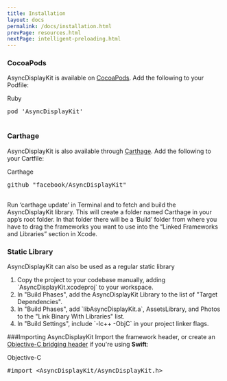 ```yaml
---
title: Installation
layout: docs
permalink: /docs/installation.html
prevPage: resources.html
nextPage: intelligent-preloading.html
---
```


### CocoaPods

AsyncDisplayKit is available on <a href="http://cocoapods.org">CocoaPods</a>.  Add the following to your Podfile:

<div class = "highlight-group">
<span class="language-toggle"><a data-lang="ruby" class = "active">Ruby</a></span>

<div class = "code">
	<pre lang="ruby" class="ruby">
pod 'AsyncDisplayKit'
	</pre>
</div>
</div>


### Carthage

AsyncDisplayKit is also available through <a href="https://github.com/Carthage/Carthage">Carthage</a>. Add the following to your Cartfile:

<div class = "highlight-group">
<span class="language-toggle"><a data-lang="carthage" class = "active">Carthage</a></span>
<div class = "code">
	<pre lang="carthage" class="carthage">
github "facebook/AsyncDisplayKit"
	</pre>
</div>
</div>

Run ‘carthage update’ in Terminal and to fetch and build the AsyncDisplayKit library. This will create a folder named Carthage in your app’s root folder. In that folder there will be a ‘Build’ folder from where you have to drag the frameworks you want to use into the “Linked Frameworks and Libraries” section in Xcode.

### Static Library

AsyncDisplayKit can also be used as a regular static library
<ol>
<li>Copy the project to your codebase manually, adding `AsyncDisplayKit.xcodeproj` to your workspace.</li>
<li>In "Build Phases", add the AsyncDisplayKit Library to the list of "Target Dependencies".</li>
<li>In "Build Phases", add `libAsyncDisplayKit.a`, AssetsLibrary, and Photos to the "Link Binary With Libraries" list.</li>
<li>In "Build Settings", include `-lc++ -ObjC` in your project linker flags.</li>
</ol>

###Importing AsyncDisplayKit
Import the framework header, or create an <a href="https://developer.apple.com/library/ios/documentation/swift/conceptual/buildingcocoaapps/MixandMatch.html">Objective-C bridging header</a> if you're using **Swift**:

<div class = "highlight-group">
<span class="language-toggle"><a data-lang="objective-c" class = "active objcButton">Objective-C</a></span>
<div class = "code">
	<pre lang="objc" class="objc">
#import &lt;AsyncDisplayKit/AsyncDisplayKit.h&gt;
	</pre>
</div>
</div>
